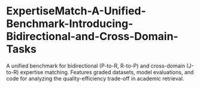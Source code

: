 # ExpertiseMatch-A-Unified-Benchmark-Introducing-Bidirectional-and-Cross-Domain-Tasks
A unified benchmark for bidirectional (P-to-R, R-to-P) and cross-domain (J-to-R) expertise matching. Features graded datasets, model evaluations, and code for analyzing the quality-efficiency trade-off in academic retrieval.
